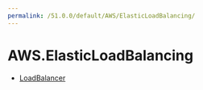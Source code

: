 ```yaml
---
permalink: /51.0.0/default/AWS/ElasticLoadBalancing/
---
```


# AWS.ElasticLoadBalancing



* [LoadBalancer](LoadBalancer.md)